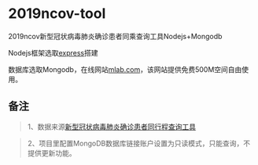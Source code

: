 # 2019ncov-tool
2019ncov新型冠状病毒肺炎确诊患者同乘查询工具Nodejs+Mongodb

Nodejs框架选取[express](http://expressjs.com/)搭建

数据库选取Mongodb，在线网站[mlab.com](https://mlab.com/)，该网站提供免费500M空间自由使用。

## 备注

>  1、数据来源[新型冠状病毒肺炎确诊患者同行程查询工具](https://2019ncov.nosugartech.com/)

>  2、项目里配置MongoDB数据库链接账户设置为只读模式，只能查询，不提供更新功能。
